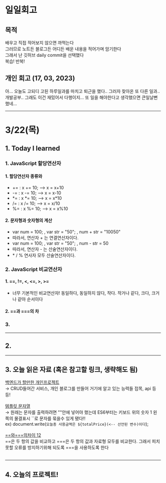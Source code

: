 # 일일회고

## 목적
배우고 직접 적어보지 않으면 까먹는다   
그러므로 노트든 블로그든 어디든 배운 내용을 적어가며 암기한다   
그래서 난 깃허브 daily commit을 선택했다   
복습! 반복!

## 개인 회고 (17, 03, 2023)
아... 오늘도 고되디 고된 하루일과를 마치고 퇴근을 했다.. 
그러자 찾아온 또 다른 일과.. 개발공부.. 
그래도 이건 재밌어서 다행이지... 또 일을 해야한다고 생각했으면 큰일날뻔했네...
- - - -
# 3/22(목)

## 1. Today I learned
### 1. JavaScript 할당연산자
#### 1. 할당연산자 종류와 
  * += : x += 10; --> x = x+10
  * -= : x -= 10; --> x = x-10
  * \*= : x \*= 10; --> x = x*10
  * /= : x /= 10; --> x = x/10
  * %= : x %= 10; --> x = x%10
#### 2. 문자형과 숫자형의 계산
 * var num = 100; , var str = "50"; , num + str = "10050"
  * 따라서, 연산자 + 는 연결연산자이다.
 * var num = 100; , var str = "50"; , num - str = 50
  * 따라서, 연산자 - 는 산술연산자이다.
  * \* / % 연사자 모두 산술연산자이다.

### 2. JavaScript 비교연산자
#### 1. ==, !=, <, <=, >, >=
 * 너무 기본적인 비교연산자! 동일하다, 동일하지 않다, 작다. 작거나 같다, 크다, 크거나 같아 순서이다
#### 2. ==과 ===의 차

### 3. 
- - - -

## 2. 

- - - -

## 3. 오늘 읽은 자료 (혹은 참고할 링크, 생략해도 됨)
[백엔드가 할만한 개인프로젝트](https://okky.kr/articles/1327529) <br>
→ CRUD들어간 서비스, 개인 블로그를 만들어 거기에 알고 있는 능력들 접목, api 등등!<br><br>
[템플릿 문자열](https://angelplayer.tistory.com/112)<br>
→ 원래는 문자를 출력하려면 ""안에 넣어야 했는데 ES6부터는 키보드 위의 숫자 1 왼쪽의 물결표시 ``로 문자를 묶을수 있게 됐다!!<br>
ex) document.write(`오늘총 사용금액은 ${totalPrice}(<-- 선언된 변수)이다`);<br><br>
[==와===의차이 1](https://velog.io/@filoscoder/-%EC%99%80-%EC%9D%98-%EC%B0%A8%EC%9D%B4-oak1091tes)[2](https://engineer-mole.tistory.com/126)<br>
==은 두 항의 값을 비교하고 ===은 두 항의 값과 자료형 모두를 비교한다. 그래서 피치못할 오류를 방지하기위해 되도록 ===을 사용하도록 한다<br><br>

- - - -

## 4. 오늘의 프로젝트!

